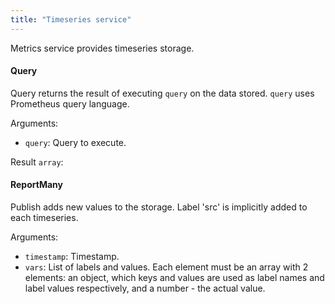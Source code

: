 ```yaml
---
title: "Timeseries service"
---
```


Metrics service provides timeseries storage.

#### Query
Query returns the result of executing `query` on the data stored. `query` uses Prometheus query language.

Arguments:
- `query`: Query to execute.

Result `array`: 
#### ReportMany
Publish adds new values to the storage. Label 'src' is implicitly added to each timeseries.

Arguments:
- `timestamp`: Timestamp.
- `vars`: List of labels and values. Each element must be an array with 2 elements: an object, which keys and values are used as label names and label values respectively, and a number - the actual value.


